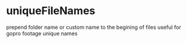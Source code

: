 # uniqueFileNames
prepend folder name or custom name to the begining of files useful for gopro footage unique names
